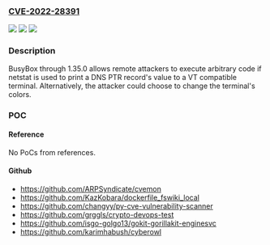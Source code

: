 ### [CVE-2022-28391](https://cve.mitre.org/cgi-bin/cvename.cgi?name=CVE-2022-28391)
![](https://img.shields.io/static/v1?label=Product&message=n%2Fa&color=blue)
![](https://img.shields.io/static/v1?label=Version&message=n%2Fa&color=blue)
![](https://img.shields.io/static/v1?label=Vulnerability&message=n%2Fa&color=brighgreen)

### Description

BusyBox through 1.35.0 allows remote attackers to execute arbitrary code if netstat is used to print a DNS PTR record's value to a VT compatible terminal. Alternatively, the attacker could choose to change the terminal's colors.

### POC

#### Reference
No PoCs from references.

#### Github
- https://github.com/ARPSyndicate/cvemon
- https://github.com/KazKobara/dockerfile_fswiki_local
- https://github.com/changyy/py-cve-vulnerability-scanner
- https://github.com/grggls/crypto-devops-test
- https://github.com/isgo-golgo13/gokit-gorillakit-enginesvc
- https://github.com/karimhabush/cyberowl

